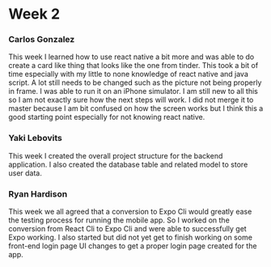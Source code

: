 # Week 2

### Carlos Gonzalez

This week I learned how to use react native a bit more and was able to do create a card like thing that looks like the one from tinder. This took a bit of time especially with my little to none knowledge of react native and java script. A lot still needs to be changed such as the picture not being properly in frame. I was able to run it on an iPhone simulator. I am still new to all this so I am not exactly sure how the next steps will work. I did not merge it to master because I am bit confused on how the screen works but I think this a good starting point especially for not knowing react native.

### Yaki Lebovits

This week I created the overall project structure for the backend application. I also created the database table and related model to store user data.

### Ryan Hardison

This week we all agreed that a conversion to Expo Cli would greatly ease the testing process for running the mobile app. So I worked on the conversion from React Cli to Expo Cli and were able to successfully get Expo working. I also started but did not yet get to finish working on some front-end login page UI changes to get a proper login page created for the app.
